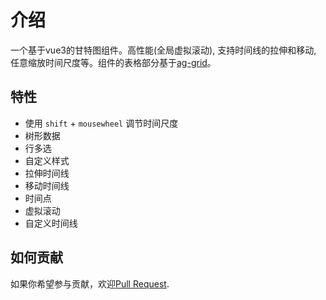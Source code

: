 # 介绍

一个基于vue3的甘特图组件。高性能(全局虚拟滚动), 支持时间线的拉伸和移动, 任意缩放时间尺度等。组件的表格部分基于[ag-grid](https://github.com/ag-grid/ag-grid)。

## 特性

+ 使用 `shift` + `mousewheel` 调节时间尺度
+ 树形数据
+ 行多选
+ 自定义样式
+ 拉伸时间线
+ 移动时间线
+ 时间点
+ 虚拟滚动
+ 自定义时间线

## 如何贡献
如果你希望参与贡献，欢迎[Pull Request](https://github.com/xhxhxhxh/vue-gantt-3/issues).